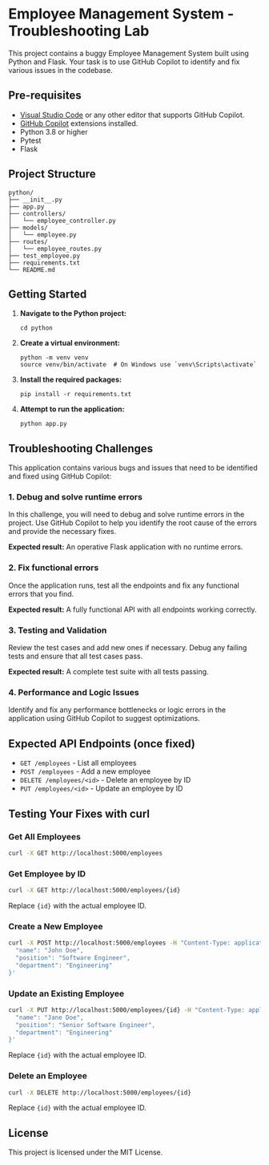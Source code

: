 # Employee Management System - Troubleshooting Lab

This project contains a buggy Employee Management System built using Python and Flask. Your task is to use GitHub Copilot to identify and fix various issues in the codebase.

## Pre-requisites

- [Visual Studio Code](https://code.visualstudio.com/) or any other editor that supports GitHub Copilot.
- [GitHub Copilot](https://copilot.github.com/) extensions installed.
- Python 3.8 or higher
- Pytest
- Flask

## Project Structure

```
python/
├── __init__.py
├── app.py
├── controllers/
│   └── employee_controller.py
├── models/
│   └── employee.py
├── routes/
│   └── employee_routes.py
├── test_employee.py
├── requirements.txt
└── README.md
```

## Getting Started

1. **Navigate to the Python project:**
   ```
   cd python
   ```

2. **Create a virtual environment:**
   ```
   python -m venv venv
   source venv/bin/activate  # On Windows use `venv\Scripts\activate`
   ```

3. **Install the required packages:**
   ```
   pip install -r requirements.txt
   ```

4. **Attempt to run the application:**
   ```
   python app.py
   ```

## Troubleshooting Challenges

This application contains various bugs and issues that need to be identified and fixed using GitHub Copilot:

### 1. Debug and solve runtime errors

In this challenge, you will need to debug and solve runtime errors in the project. Use GitHub Copilot to help you identify the root cause of the errors and provide the necessary fixes.

**Expected result:** An operative Flask application with no runtime errors.

### 2. Fix functional errors

Once the application runs, test all the endpoints and fix any functional errors that you find.

**Expected result:** A fully functional API with all endpoints working correctly.

### 3. Testing and Validation

Review the test cases and add new ones if necessary. Debug any failing tests and ensure that all test cases pass.

**Expected result:** A complete test suite with all tests passing.

### 4. Performance and Logic Issues

Identify and fix any performance bottlenecks or logic errors in the application using GitHub Copilot to suggest optimizations.

## Expected API Endpoints (once fixed)

- `GET /employees` - List all employees
- `POST /employees` - Add a new employee
- `DELETE /employees/<id>` - Delete an employee by ID
- `PUT /employees/<id>` - Update an employee by ID

## Testing Your Fixes with curl

### Get All Employees
```sh
curl -X GET http://localhost:5000/employees
```

### Get Employee by ID
```sh
curl -X GET http://localhost:5000/employees/{id}
```
Replace `{id}` with the actual employee ID.

### Create a New Employee
```sh
curl -X POST http://localhost:5000/employees -H "Content-Type: application/json" -d '{
  "name": "John Doe",
  "position": "Software Engineer",
  "department": "Engineering"
}'
```

### Update an Existing Employee
```sh
curl -X PUT http://localhost:5000/employees/{id} -H "Content-Type: application/json" -d '{
  "name": "Jane Doe",
  "position": "Senior Software Engineer", 
  "department": "Engineering"
}'
```
Replace `{id}` with the actual employee ID.

### Delete an Employee
```sh
curl -X DELETE http://localhost:5000/employees/{id}
```
Replace `{id}` with the actual employee ID.

## License

This project is licensed under the MIT License.